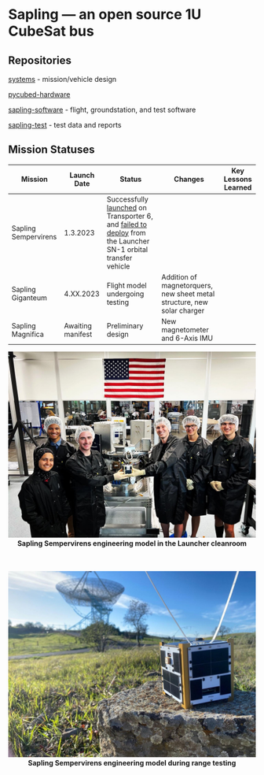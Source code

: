 # Sapling — an open source 1U CubeSat bus

## Repositories

[systems](https://github.com/stanford-ssi/sapling-systems) - mission/vehicle design

[pycubed-hardware](https://github.com/stanford-ssi/pycubed-hardware)

[sapling-software](https://github.com/stanford-ssi/sapling-software) - flight, groundstation, and test software

[sapling-test](https://github.com/stanford-ssi/sapling-software) - test data and reports

## Mission Statuses

| Mission | Launch Date | Status | Changes | Key Lessons Learned |
| - | - | - | - | - |
| Sapling Sempervirens | 1.3.2023 | Successfully [launched](https://web.archive.org/web/20230217072805/https://news.satnews.com/2023/01/03/stanfords-sapling-sempervirens-smallsat-to-launch-on-the-spacex-transporter-6-mission/) on Transporter 6, and [failed to deploy](https://web.archive.org/web/20230217020855/https://www.launcherspace.com/updates/orbiter-sn1-mission-update) from the Launcher SN-1 orbital transfer vehicle| |
| Sapling Giganteum | 4.XX.2023 | Flight model undergoing testing | Addition of magnetorquers, new sheet metal structure, new solar charger | |
| Sapling Magnifica | Awaiting manifest | Preliminary design | New magnetometer and 6-Axis IMU | |

<p align="center">
  <img src="assets/sapling_sempervirens_cleanroom.jpeg" width="900"><br>
  <b> Sapling Sempervirens engineering model in the Launcher cleanroom </b><br>
  <br><br>
</p>

<p align="center">
  <img src="assets/sapling_sempervirens_range_test.jpeg" width="900"><br>
  <b> Sapling Sempervirens engineering model during range testing </b><br>
  <br><br>
</p>
